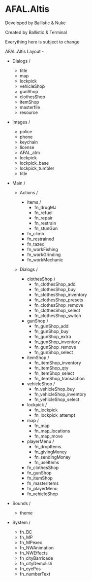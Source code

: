 # AFAL.Altis

Developed by Ballistic & Nuke

Created by Ballistic & Terminal

Everything here is subject to change

AFAL.Altis Layout - 
* Dialogs /
    * title
    * map
    * lockpick
    * vehicleShop
    * gunShop
    * clothesShop
    * itemShop
    * masterfile
    * resource

* Images /
    * police
    * phone
    * keychain
    * license
    * AFAL_atm
    * lockpick
    * lockpick_base
    * lockpick_tumbler
    * title

* Main /
    * Actions /
       * Items /
          * fn_drugMJ
          * fn_refuel
          * fn_repair
          * fn_restrain
          * fn_stunGun
       * fn_climb
       * fn_restrained
       * fn_tazed
       * fn_workFishing
       * fn_workGrinding
       * fn_workMechanic

    * Dialogs /
       * clothesShop /
          * fn_clothesShop_add
          * fn_clothesShop_buy
          * fn_clothesShop_inventory
          * fn_clothesShop_presets
          * fn_clothesShop_remove
          * fn_clothesShop_select
          * fn_clothesShop_switch
       * gunShop /
          * fn_gunShop_add
          * fn_gunShop_buy
          * fn_gunShop_extra
          * fn_gunShop_inventory
          * fn_gunShop_remove
          * fn_gunShop_select
       * itemShop /
          * fn_itemShop_inventory
          * fn_itemShop_qty
          * fn_itemShop_select
          * fn_itemShop_transaction
       * vehicleShop /
          * fn_vehicleShop_buy
          * fn_vehicleShop_inventory
          * fn_vehicleShop_select
       * lockpick /
          * fn_lockpick
          * fn_lockpick_attempt
       * map /
          * fn_map
          * fn_map_locations
          * fn_map_move
       * playerMenu /
          * fn_dropItems
          * fn_givingMoney
          * fn_sendingMoney
          * fn_useItems
       * fn_clothesShop
       * fn_gunShop
       * fn_itemShop
       * fn_masterItems
       * fn_playerMenu
       * fn_vehicleShop

* Sounds /
     * theme

* System /
    * fn_BC
    * fn_MP
    * fn_MPexec
    * fn_NWAnimation
    * fn_NWEffects
    * fn_cityBarricade
    * fn_cityDemolish
    * fn_eyePos
    * fn_numberText
